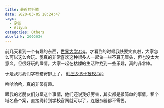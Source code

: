 ```yaml
---
title: 最近的折腾
date: 2020-03-05 18:24:47
tags:
  - 杂谈
  - Aliyun
categories: Others
abbrlink: 2003050
---
```


前几天看到一个有趣的东西，[世界大学.top](https://世界大学.top)。才看到的时候我快要笑疯啦，大家怎么可以这么会玩。我真的非常喜欢这种很多人一起做一些不算无厘头，但也没太大意义，但很好玩的事情。大家一起在枯燥的生活种找到一些乐趣，真的非常棒。

于是我给我们学校也安排上了。 [韩庄乡男子技校.top](http://韩庄乡男子技校.top)

哈哈哈哈，真的非常有趣。

跟我的老朋友们分享这个事情，他们还说我好厉害，其实都是很简单的事情，租个域名备个案，直接跳转到学校官网就可以了，连服务器都不需要。

